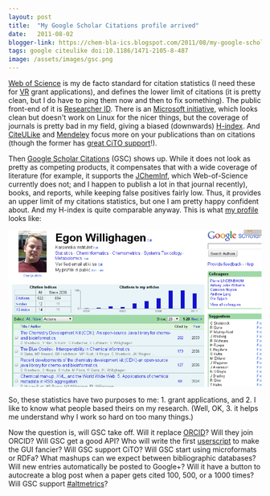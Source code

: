 ```yaml
---
layout: post
title:  "My Google Scholar Citations profile arrived"
date:   2011-08-02
blogger-link: https://chem-bla-ics.blogspot.com/2011/08/my-google-scholar-citations-profile.html
tags: google citeulike doi:10.1186/1471-2105-8-487
image: /assets/images/gsc.png
---
```


[Web of Science](http://en.wikipedia.org/wiki/Web_of_Science) is my de facto standard for citation statistics (I need these for
[VR](http://vr.se/) grant applications), and defines the lower limit of citations (it is pretty clean, but I do have to ping them now
and then to fix something). The public front-end of it is [Researcher ID](http://www.researcherid.com/rid/C-6136-2008). There is an
[Microsoft initiative](http://academic.research.microsoft.com/Author/2893110/egon-l-willighagen), which looks clean but doesn't work
on Linux for the nicer things, but the coverage of journals is pretty bad in my field, giving a biased (downwards)
[H-index](http://en.wikipedia.org/wiki/H-index). And [CiteULike](http://www.citeulike.org/user/egonw) and
[Mendeley](http://www.mendeley.com/profiles/egon-willighagen/) focus more on your publications than on citations (though the former
has [great CiTO support](http://opencitations.wordpress.com/2010/10/21/use-of-cito-in-citeulike/)!).

Then [Google Scholar Citations](http://googlescholar.blogspot.com/2011/07/google-scholar-citations.html) (GSC) shows up. While it
does not look as pretty as competing products, it compensates that with a wide coverage of literature (for example, it supports the
[JChemInf](http://jcheminf.com/), which Web-of-Science currently does not; and I happen to publish a lot in that journal recently),
books, and reports, while keeping false positives fairly low. Thus, it provides an upper limit of my citations statistics, but one
I am pretty happy confident about. And my H-index is quite comparable anyway. This is what
[my profile](http://scholar.google.com/citations?user=u8SjMZ0AAAAJ) looks like:

![](/assets/images/gsc.png)

So, these statistics have two purposes to me: 1. grant applications, and 2. I like to know what people based theirs on my research. (Well,
OK, 3. it helps me understand why I work so hard on too many things.)

Now the question is, will GSC take off. Will it replace [ORCID](http://orcid.org/)? Will they join ORCID? Will GSC get a good API?
Who will write the first [userscript](http://www.biomedcentral.com/1471-2105/8/487) to make the GUI fancier? Will GSC support CiTO?
Will GSC start using microformats or RDFa? What mashups can we expect between bibliographic databases? Will new entries automatically
be posted to Google+? Will it have a button to autocreate a blog post when a paper gets cited 100, 500, or a 1000 times? Will GSC
support [#altmetrics](http://friendfeed.com/search?q=%23altmetrics)?
